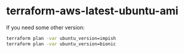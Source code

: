 # terraform-aws-latest-ubuntu-ami

If you need some other version:
```bash
terraform plan -var ubuntu_version=impish
terraform plan -var ubuntu_version=bionic
```
